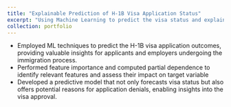 ```yaml
---
title: "Explainable Prediction of H-1B Visa Application Status"
excerpt: "Using Machine Learning to predict the visa status and explain the potential reason behind rejection <br/>"
collection: portfolio
---
```


* Employed ML techniques to predict the H-1B visa application outcomes, providing valuable insights for applicants and employers undergoing the immigration process.
* Performed feature importance and computed partial dependence to identify relevant features and assess their impact on target variable
* Developed a predictive model that not only forecasts visa status but also offers potential reasons for application denials, enabling insights into the visa approval.